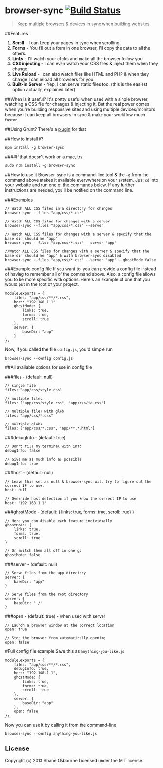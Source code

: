 # browser-sync [![Build Status](https://travis-ci.org/shakyShane/browser-sync.png?branch=master)](https://travis-ci.org/shakyShane/browser-sync)

> Keep multiple browsers & devices in sync when building websites.

##Features
1. **Scroll** - I can keep your pages in sync when scrolling.
2. **Forms** - You fill out a form in one browser, I'll copy the data to all the others.
3. **Links** - I'll watch your clicks and make all the browser follow you.
4. **CSS injecting** - I can even watch your CSS files & inject them when they change.
5. **Live Reload** - I can also watch files like HTML and PHP & when they change I can reload all browsers for you.
6. **Built-in Server** - Yep, I can serve static files too. (this is the easiest option actually, explained later)

##When is it useful?
It's pretty useful when used with a single browser, watching a CSS file for changes & injecting it. But the real power comes when you're building responsive sites and using multiple devices/monitors because it can keep all browsers in sync & make your workflow much faster.

##Using Grunt? There's a [plugin](https://github.com/shakyShane/grunt-browser-sync) for that

##How to install it?
```
npm install -g browser-sync
```
####If that doesn't work on a mac, try
```
sudo npm install -g browser-sync
```

##How to use it
Browser-sync is a command-line tool & the `-g` from the command above makes it available everywhere on your system. Just `cd` into your website and run one of the commands below. If any further instructions are needed, you'll be notified on the command line.

###Examples

```
// Watch ALL CSS files in a directory for changes
browser-sync --files "app/css/*.css"
```

```
// Watch ALL CSS files for changes with a server
browser-sync --files "app/css/*.css" --server
```

```
// Watch ALL CSS files for changes with a server & specify that the base dir should be "app"
browser-sync --files "app/css/*.css" --server "app"
```

```
//Watch ALL CSS files for changes with a server & specify that the base dir should be "app" & with browser-sync disabled
browser-sync --files "app/css/*.css" --server "app" --ghostMode false
```

###Example config file
If you want to, you can provide a config file instead of having to remember all of the command above. Also, a config file allows you to be more specific with options. Here's an example of one that you would put in the root of your project.

```
module.exports = {
    files: "app/css/**/*.css",
    host: "192.168.1.1"
    ghostMode: {
        links: true,
        forms: true,
        scroll: true
    },
    server: {
        baseDir: "app"
    }
};
```
Now, if you called the file `config.js`, you'd simple run

```
browser-sync --config config.js
```

##All available options for use in config file

###files - (default: null)

```
// single file
files: "app/css/style.css"

// multiple files
files: ["app/css/style.css", "app/css/ie.css"]

// multiple files with glob
files: "app/css/*.css"

// multiple globs
files: ["app/css/*.css", "app/**.*.html"]
```

###debugInfo - (default: true)

```
// Don't fill my terminal with info
debugInfo: false

// Give me as much info as possible
debugInfo: true
```

###host - (default: null)
```
// Leave this set as null & browser-sync will try to figure out the correct IP to use.
host: null

// Override host detection if you know the correct IP to use
host: "192.168.1.1"

```

###ghostMode - (default: { links: true, forms: true, scroll: true} )
```
// Here you can disable each feature individually
ghostMode: {
    links: true,
    forms: true,
    scroll: true
}

// Or switch them all off in one go
ghostMode: false
```

###server - (default: null)
```
// Serve files from the app directory
server: {
    baseDir: "app"
}

// Serve files from the root directory
server: {
    baseDir: "./"
}
```

###open - (default: true) - when used with server
```
// Launch a browser window at the correct location
open: true

// Stop the browser from automatically opening
open: false
```

#Full config file example
Save this as `anything-you-like.js`

```
module.exports = {
    files: "app/css/**/*.css",
    debugInfo: true,
    host: "192.168.1.1",
    ghostMode: {
        links: true,
        forms: true,
        scroll: true
    },
    server: {
        baseDir: "app"
    },
    open: false
};
```

Now you can use it by calling it from the command-line

```
browser-sync --config anything-you-like.js
```
## License
Copyright (c) 2013 Shane Osbourne
Licensed under the MIT license.
